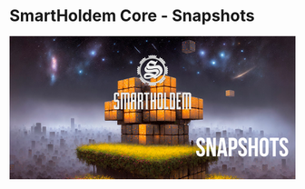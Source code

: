 # SmartHoldem Core - Snapshots

![SmartHoldem BlockChain](https://raw.githubusercontent.com/smartholdem/sth-core/main/packages/core-snapshots/banner.png)
